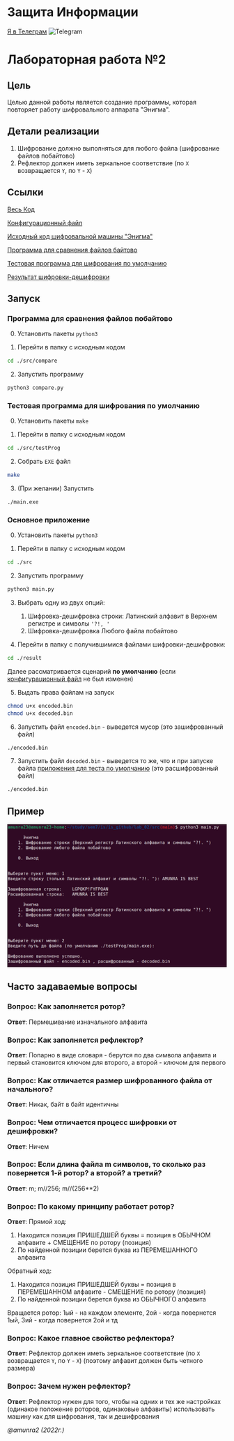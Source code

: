 # Защита Информации

 [Я в Телеграм](https://t.me/amunra2) <img src="https://img.icons8.com/external-tal-revivo-shadow-tal-revivo/344/external-telegram-is-a-cloud-based-instant-messaging-and-voice-over-ip-service-logo-shadow-tal-revivo.png" alt="Telegram" width=15>

# Лабораторная работа №2

## Цель

Целью данной работы является создание программы, которая повторяет работу шифровального аппарата "Энигма".

## Детали реализации

1. Шифрование должно выполняться для любого файла (шифрование файлов побайтово)
2. Рефлектор должен иметь зеркальное соответствие (по `X` возвращается `Y`, по `Y` - `X`)

## Ссылки

[Весь Код](./src)

[Конфигурационный файл](./src/config.py)

[Исходный код шифровальной машины "Энигма"](./src/main.py)

[Программа для сравнения файлов байтово](./src/compare/)

[Тестовая программа для шифрования по умолчанию](./src/testProg/)

[Результат шифровки-дешифровки](./src/result/)


## Запуск

### Программа для сравнения файлов побайтово

0. Установить пакеты `python3`

1. Перейти в папку с исходным кодом
   
```bash
cd ./src/compare
```

2. Запустить программу
   
```bash
python3 compare.py
```


### Тестовая программа для шифрования по умолчанию

0. Установить пакеты `make`

1. Перейти в папку с исходным кодом
   
```bash
cd ./src/testProg
```

2. Собрать `EXE` файл
   
```bash
make
```

3. (При желании) Запустить

```bash
./main.exe
```


### Основное приложение

0. Установить пакеты `python3`

1. Перейти в папку с исходным кодом
   
```bash
cd ./src
```

2. Запустить программу
   
```bash
python3 main.py
```

3. Выбрать одну из двух опций:
   1. Шифровка-дешифровка строки: Латинский алфавит в Верхнем регистре и символы `'?!, '`
   2. Шифровка-дешифровка Любого файла побайтово

4. Перейти в папку с получившимися файлами шифровки-дешифровки:

```bash
cd ./result
```

Далее рассматривается сценарий __по умолчанию__ (если [конфигурационный файл](./src/config.py) не был изменен)

5. Выдать права файлам на запуск
   
```bash
chmod u+x encoded.bin
chmod u+x decoded.bin
```

6. Запустить файл `encoded.bin` - выведется мусор (это зашифрованный файл)

```bash
./encoded.bin
```

7. Запустить файл `decoded.bin` - выведется то же, что и при запуске файла [приложения для теста по умолчанию](./src/testProg/) (это расшифрованный файл)

```bash
./encoded.bin
```


## Пример

<img src="./img/example.png"/>

## Часто задаваемые вопросы

### Вопроc: Как заполняется ротор?

__Ответ__: Пермешивание изначального алфавита


### Вопроc: Как заполняется рефлектор?

__Ответ__: Попарно в виде словаря - берутся по два символа алфавита и первый становится ключом для второго, а второй - ключом для первого


### Вопроc: Как отличается размер шифрованного файла от начального?

__Ответ__: Никак, байт в байт идентичны


### Вопроc: Чем отличается процесс шифровки от дешифровки?

__Ответ__: Ничем


### Вопроc: Если длина файла m символов, то сколько раз повернется 1-й ротор? а второй? а третий?

__Ответ__: m; m//256; m//(256**2)


### Вопроc: По какому принципу работает ротор?

__Ответ__: Прямой ход:
1. Находится позиция ПРИШЕДШЕЙ буквы = позиция в ОБЫЧНОМ алфавите + СМЕЩЕНИЕ по ротору (позиция)
2. По найденной позиции берется буква из ПЕРЕМЕШАННОГО алфавита

Обратный ход:
1. Находится позиция ПРИШЕДШЕЙ буквы = позиция в ПЕРЕМЕШАННОМ алфавите - СМЕЩЕНИЕ по ротору (позиция)
2. По найденной позиции берется буква из ОБЫЧНОГО алфавита

Вращается ротор: 1ый - на каждом элементе, 2ой - когда повернется 1ый, 3ий - когда повернется 2ой и тд


### Вопроc: Какое главное свойство рефлектора?

__Ответ__: Рефлектор должен иметь зеркальное соответствие (по `X` возвращается `Y`, по `Y` - `X`) (поэтому алфавит должен быть четного размера)


### Вопроc: Зачем нужен рефлектор?

__Ответ__: Рефлектор нужен для того, чтобы на одних и тех же настройках (одинакое положение роторов, одинаковые алфавиты) использовать машину как для шифрования, так и дешифрования

_@amunra2 (2022г.)_
